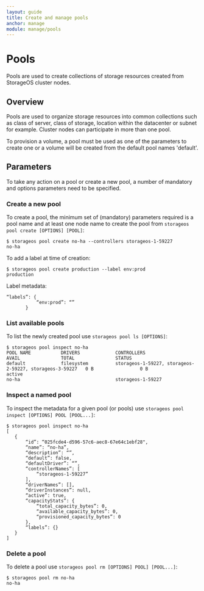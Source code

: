```yaml
---
layout: guide
title: Create and manage pools
anchor: manage
module: manage/pools
---
```


# Pools

Pools are used to create collections of storage resources created from StorageOS cluster nodes.  

## Overview

Pools are used to organize storage resources into common collections such as class of server, class of storage, location within the datacenter or subnet for example.  Cluster nodes can participate in more than one pool.

To provision a volume, a pool must be used as one of the parameters to create one or a volume will be created from the default pool names 'default'.

## Parameters

To take any action on a pool or create a new pool, a number of mandatory and options parameters need to be specified.

### Create a new pool

To create a pool, the minimum set of (mandatory) parameters required is a pool name and at least one node name to create the pool from `storageos pool create [OPTIONS] [POOL]`:

```
$ storageos pool create no-ha --controllers storageos-1-59227
no-ha
```

To add a label at time of creation:

```
$ storageos pool create production --label env:prod
production
```

Label metadata:

```
“labels”: {
           “env:prod”: “”
       }
```

### List available pools

To list the newly created pool use `storageos pool ls [OPTIONS]`: 

```
$ storageos pool inspect no-ha
POOL NAME           DRIVERS             CONTROLLERS                                               AVAIL               TOTAL               STATUS
default             filesystem          storageos-1-59227, storageos-2-59227, storageos-3-59227   0 B                 0 B                 active
no-ha                                   storageos-1-59227
```

### Inspect a named pool

To inspect the metadata for a given pool (or pools) use `storageos pool inspect [OPTIONS] POOL [POOL...]`: 

```
$ storageos pool inspect no-ha
[
   {
       “id”: “025fcde4-d596-57c6-aec8-67e64c1ebf28",
       “name”: “no-ha”,
       “description”: “”,
       “default”: false,
       “defaultDriver”: “”,
       “controllerNames”: [
           “storageos-1-59227”
       ],
       “driverNames”: [],
       “driverInstances”: null,
       “active”: true,
       “capacityStats”: {
           “total_capacity_bytes”: 0,
           “available_capacity_bytes”: 0,
           “provisioned_capacity_bytes”: 0
       },
       “labels”: {}
   }
]
```

### Delete a pool

To delete a pool use `storageos pool rm [OPTIONS] POOL] [POOL...]`:

```
$ storageos pool rm no-ha
no-ha
```